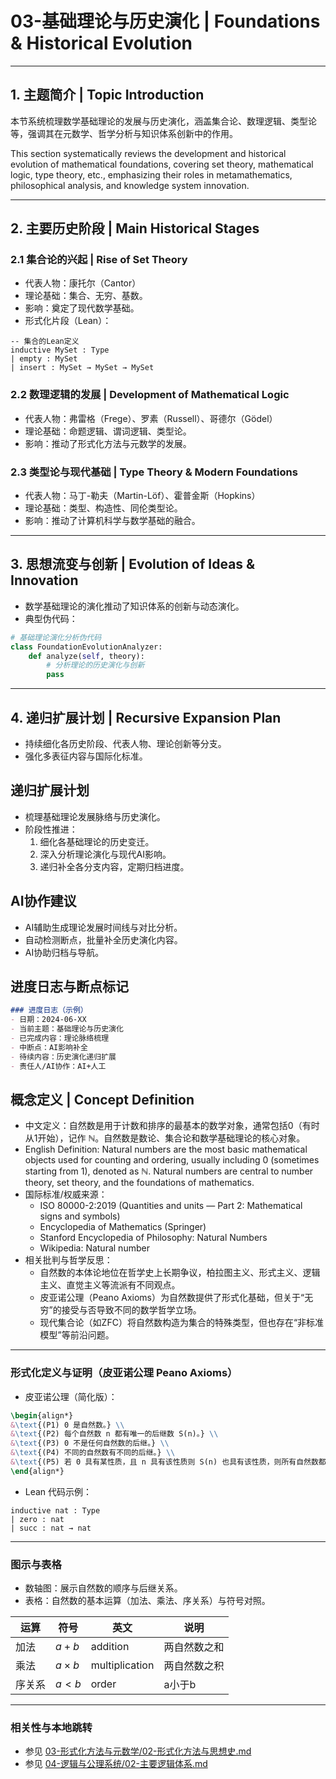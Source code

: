 # 03-基础理论与历史演化 | Foundations & Historical Evolution

---

## 1. 主题简介 | Topic Introduction

本节系统梳理数学基础理论的发展与历史演化，涵盖集合论、数理逻辑、类型论等，强调其在元数学、哲学分析与知识体系创新中的作用。

This section systematically reviews the development and historical evolution of mathematical foundations, covering set theory, mathematical logic, type theory, etc., emphasizing their roles in metamathematics, philosophical analysis, and knowledge system innovation.

---

## 2. 主要历史阶段 | Main Historical Stages

### 2.1 集合论的兴起 | Rise of Set Theory

- 代表人物：康托尔（Cantor）
- 理论基础：集合、无穷、基数。
- 影响：奠定了现代数学基础。
- 形式化片段（Lean）：

```lean
-- 集合的Lean定义
inductive MySet : Type
| empty : MySet
| insert : MySet → MySet → MySet
```

### 2.2 数理逻辑的发展 | Development of Mathematical Logic

- 代表人物：弗雷格（Frege）、罗素（Russell）、哥德尔（Gödel）
- 理论基础：命题逻辑、谓词逻辑、类型论。
- 影响：推动了形式化方法与元数学的发展。

### 2.3 类型论与现代基础 | Type Theory & Modern Foundations

- 代表人物：马丁-勒夫（Martin-Löf）、霍普金斯（Hopkins）
- 理论基础：类型、构造性、同伦类型论。
- 影响：推动了计算机科学与数学基础的融合。

---

## 3. 思想流变与创新 | Evolution of Ideas & Innovation

- 数学基础理论的演化推动了知识体系的创新与动态演化。
- 典型伪代码：

```python
# 基础理论演化分析伪代码
class FoundationEvolutionAnalyzer:
    def analyze(self, theory):
        # 分析理论的历史演化与创新
        pass
```

---

## 4. 递归扩展计划 | Recursive Expansion Plan

- 持续细化各历史阶段、代表人物、理论创新等分支。
- 强化多表征内容与国际化标准。

## 递归扩展计划

- 梳理基础理论发展脉络与历史演化。
- 阶段性推进：
  1. 细化各基础理论的历史变迁。
  2. 深入分析理论演化与现代AI影响。
  3. 递归补全各分支内容，定期归档进度。

## AI协作建议

- AI辅助生成理论发展时间线与对比分析。
- 自动检测断点，批量补全历史演化内容。
- AI协助归档与导航。

## 进度日志与断点标记

```markdown
### 进度日志（示例）
- 日期：2024-06-XX
- 当前主题：基础理论与历史演化
- 已完成内容：理论脉络梳理
- 中断点：AI影响补全
- 待续内容：历史演化递归扩展
- 责任人/AI协作：AI+人工
```
<!-- 中断点：基础理论/AI影响/历史递归扩展 -->

## 概念定义 | Concept Definition

- 中文定义：自然数是用于计数和排序的最基本的数学对象，通常包括0（有时从1开始），记作 $\mathbb{N}$。自然数是数论、集合论和数学基础理论的核心对象。
- English Definition: Natural numbers are the most basic mathematical objects used for counting and ordering, usually including 0 (sometimes starting from 1), denoted as $\mathbb{N}$. Natural numbers are central to number theory, set theory, and the foundations of mathematics.
- 国际标准/权威来源：
  - ISO 80000-2:2019 (Quantities and units — Part 2: Mathematical signs and symbols)
  - Encyclopedia of Mathematics (Springer)
  - Stanford Encyclopedia of Philosophy: Natural Numbers
  - Wikipedia: Natural number
- 相关批判与哲学反思：
  - 自然数的本体论地位在哲学史上长期争议，柏拉图主义、形式主义、逻辑主义、直觉主义等流派有不同观点。
  - 皮亚诺公理（Peano Axioms）为自然数提供了形式化基础，但关于“无穷”的接受与否导致不同的数学哲学立场。
  - 现代集合论（如ZFC）将自然数构造为集合的特殊类型，但也存在“非标准模型”等前沿问题。

---

### 形式化定义与证明（皮亚诺公理 Peano Axioms）

- 皮亚诺公理（简化版）：

```latex
\begin{align*}
&\text{(P1) 0 是自然数。} \\
&\text{(P2) 每个自然数 n 都有唯一的后继数 S(n)。} \\
&\text{(P3) 0 不是任何自然数的后继。} \\
&\text{(P4) 不同的自然数有不同的后继。} \\
&\text{(P5) 若 0 具有某性质，且 n 具有该性质则 S(n) 也具有该性质，则所有自然数都具有该性质（归纳原理）。}
\end{align*}
```

- Lean 代码示例：

```lean
inductive nat : Type
| zero : nat
| succ : nat → nat
```

---

### 图示与表格

- 数轴图：展示自然数的顺序与后继关系。
- 表格：自然数的基本运算（加法、乘法、序关系）与符号对照。

| 运算 | 符号 | 英文 | 说明 |
|------|------|------|------|
| 加法 | $a + b$ | addition | 两自然数之和 |
| 乘法 | $a \times b$ | multiplication | 两自然数之积 |
| 序关系 | $a < b$ | order | a小于b |

---

### 相关性与本地跳转

- 参见 [03-形式化方法与元数学/02-形式化方法与思想史.md](../03-形式化方法与元数学/02-形式化方法与思想史.md)
- 参见 [04-逻辑与公理系统/02-主要逻辑体系.md](../04-逻辑与公理系统/02-主要逻辑体系.md)

